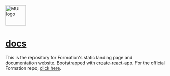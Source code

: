 <a href="https://formation.fyi/" rel="noopener" target="_blank"><img width="65" height="65" src="https://formation.fyi/logo512.png" alt="MUI logo"></a>

# [docs](https://formation.fyi/)

This is the repository for Formation's static landing page and documentation website. Bootstrapped with [create-react-app](https://create-react-app.dev/). For the official Formation repo, [click here](https://github.com/joshdschneider/formation).

